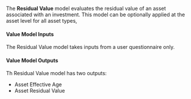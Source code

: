 
The **Residual Value** model evaluates the residual value of an asset associated with an investment. This model can be optionally applied at the asset level for all asset types, 

#### Value Model Inputs

The Residual Value model takes inputs from a user questionnaire only.

#### Value Model Outputs

Th Residual Value model has two outputs:
- Asset Effective Age
- Asset Residual Value
